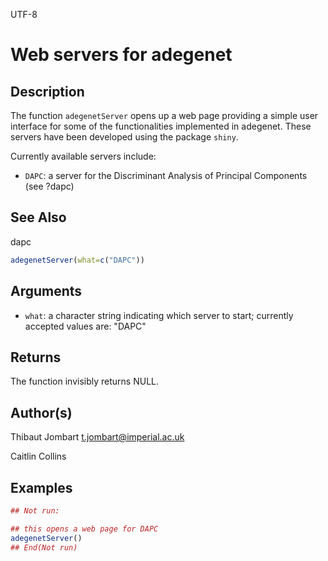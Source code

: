 UTF-8

# Web servers for adegenet

## Description

The function `adegenetServer` opens up a web page providing a simple user interface for some of the functionalities implemented in adegenet. These servers have been developed using the package `shiny`.

Currently available servers include:

 * `DAPC`: a server for the Discriminant Analysis of Principal Components (see ?dapc)

## See Also

dapc

```r
adegenetServer(what=c("DAPC"))
```

## Arguments

- `what`: a character string indicating which server to start; currently accepted values are: "DAPC"

## Returns

The function invisibly returns NULL.

## Author(s)

Thibaut Jombart t.jombart@imperial.ac.uk

Caitlin Collins

## Examples

```r
## Not run:

## this opens a web page for DAPC
adegenetServer()
## End(Not run)
```



